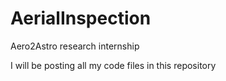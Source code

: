 # AerialInspection
Aero2Astro research internship

I will be posting all my code files in this repository
